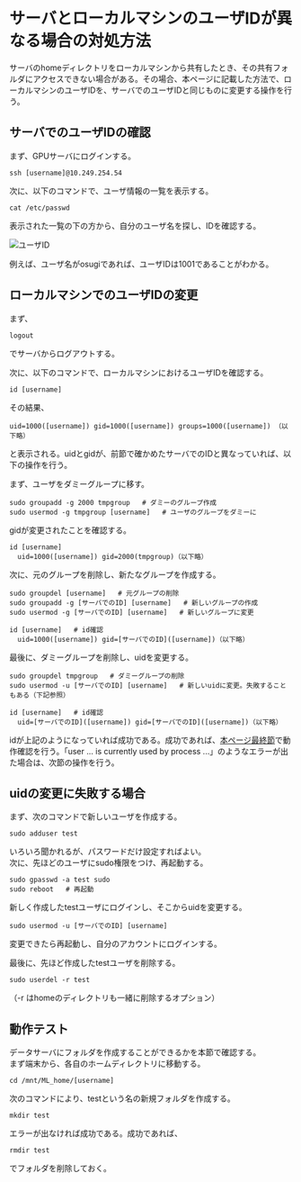 # サーバとローカルマシンのユーザIDが異なる場合の対処方法
サーバのhomeディレクトリをローカルマシンから共有したとき、その共有フォルダにアクセスできない場合がある。その場合、本ページに記載した方法で、ローカルマシンのユーザIDを、サーバでのユーザIDと同じものに変更する操作を行う。


## サーバでのユーザIDの確認
まず、GPUサーバにログインする。
```
ssh [username]@10.249.254.54
```
次に、以下のコマンドで、ユーザ情報の一覧を表示する。
```
cat /etc/passwd
```
表示された一覧の下の方から、自分のユーザ名を探し、IDを確認する。

![ユーザID](./change_user_id_1.png)

例えば、ユーザ名がosugiであれば、ユーザIDは1001であることがわかる。


## ローカルマシンでのユーザIDの変更
まず、
```
logout
```
でサーバからログアウトする。  

次に、以下のコマンドで、ローカルマシンにおけるユーザIDを確認する。
```
id [username]
```
その結果、
```
uid=1000([username]) gid=1000([username]) groups=1000([username]) （以下略）
```
と表示される。uidとgidが、前節で確かめたサーバでのIDと異なっていれば、以下の操作を行う。

まず、ユーザをダミーグループに移す。
```
sudo groupadd -g 2000 tmpgroup   # ダミーのグループ作成
sudo usermod -g tmpgroup [username]   # ユーザのグループをダミーに
```
gidが変更されたことを確認する。
```
id [username]
  uid=1000([username]) gid=2000(tmpgroup)（以下略）
```
次に、元のグループを削除し、新たなグループを作成する。
```
sudo groupdel [username]   # 元グループの削除
sudo groupadd -g [サーバでのID] [username]   # 新しいグループの作成
sudo usermod -g [サーバでのID] [username]   # 新しいグループに変更
```
```
id [username]   # id確認
  uid=1000([username]) gid=[サーバでのID]([username])（以下略）
```
最後に、ダミーグループを削除し、uidを変更する。
```
sudo groupdel tmpgroup   # ダミーグループの削除
sudo usermod -u [サーバでのID] [username]   # 新しいuidに変更。失敗することもある（下記参照）
```
```
id [username]   # id確認
  uid=[サーバでのID]([username]) gid=[サーバでのID]([username])（以下略）
```
idが上記のようになっていれば成功である。成功であれば、[本ページ最終節](#final_check)で動作確認を行う。「user ... is currently used by process ...」のようなエラーが出た場合は、次節の操作を行う。


## uidの変更に失敗する場合
まず、次のコマンドで新しいユーザを作成する。
```
sudo adduser test
```
いろいろ聞かれるが、パスワードだけ設定すればよい。  
次に、先ほどのユーザにsudo権限をつけ、再起動する。
```
sudo gpasswd -a test sudo
sudo reboot   # 再起動
```
新しく作成したtestユーザにログインし、そこからuidを変更する。
```
sudo usermod -u [サーバでのID] [username]
```
変更できたら再起動し、自分のアカウントにログインする。

最後に、先ほど作成したtestユーザを削除する。
```
sudo userdel -r test
```
（-r はhomeのディレクトリも一緒に削除するオプション）


<a name="final_check"></a>
## 動作テスト
データサーバにフォルダを作成することができるかを本節で確認する。  
まず端末から、各自のホームディレクトリに移動する。
```
cd /mnt/ML_home/[username]
```
次のコマンドにより、testという名の新規フォルダを作成する。
```
mkdir test
```
エラーが出なければ成功である。成功であれば、
```
rmdir test
```
でフォルダを削除しておく。
